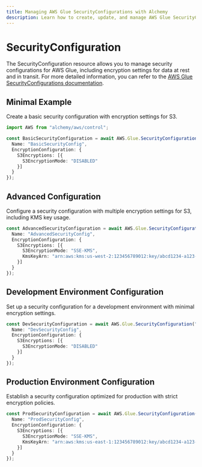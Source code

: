 ```yaml
---
title: Managing AWS Glue SecurityConfigurations with Alchemy
description: Learn how to create, update, and manage AWS Glue SecurityConfigurations using Alchemy Cloud Control.
---
```


# SecurityConfiguration

The SecurityConfiguration resource allows you to manage security configurations for AWS Glue, including encryption settings for data at rest and in transit. For more detailed information, you can refer to the [AWS Glue SecurityConfigurations documentation](https://docs.aws.amazon.com/glue/latest/userguide/).

## Minimal Example

Create a basic security configuration with encryption settings for S3.

```ts
import AWS from "alchemy/aws/control";

const BasicSecurityConfiguration = await AWS.Glue.SecurityConfiguration("BasicSecurityConfig", {
  Name: "BasicSecurityConfig",
  EncryptionConfiguration: {
    S3Encryptions: [{
      S3EncryptionMode: "DISABLED"
    }]
  }
});
```

## Advanced Configuration

Configure a security configuration with multiple encryption settings for S3, including KMS key usage.

```ts
const AdvancedSecurityConfiguration = await AWS.Glue.SecurityConfiguration("AdvancedSecurityConfig", {
  Name: "AdvancedSecurityConfig",
  EncryptionConfiguration: {
    S3Encryptions: [{
      S3EncryptionMode: "SSE-KMS",
      KmsKeyArn: "arn:aws:kms:us-west-2:123456789012:key/abcd1234-a123-456a-a12b-a123b4cd56ef"
    }]
  }
});
```

## Development Environment Configuration

Set up a security configuration for a development environment with minimal encryption settings.

```ts
const DevSecurityConfiguration = await AWS.Glue.SecurityConfiguration("DevSecurityConfig", {
  Name: "DevSecurityConfig",
  EncryptionConfiguration: {
    S3Encryptions: [{
      S3EncryptionMode: "DISABLED"
    }]
  }
});
```

## Production Environment Configuration

Establish a security configuration optimized for production with strict encryption policies.

```ts
const ProdSecurityConfiguration = await AWS.Glue.SecurityConfiguration("ProdSecurityConfig", {
  Name: "ProdSecurityConfig",
  EncryptionConfiguration: {
    S3Encryptions: [{
      S3EncryptionMode: "SSE-KMS",
      KmsKeyArn: "arn:aws:kms:us-east-1:123456789012:key/abcd1234-a123-456a-a12b-a123b4cd56ef"
    }]
  }
});
```